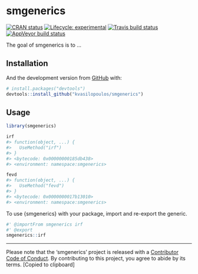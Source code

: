 
<!-- README.md is generated from README.Rmd. Please edit that file -->

# smgenerics

<!-- badges: start -->

[![CRAN
status](https://www.r-pkg.org/badges/version/smgenerics)](https://cran.r-project.org/package=smgenerics)
[![Lifecycle:
experimental](https://img.shields.io/badge/lifecycle-experimental-orange.svg)](https://www.tidyverse.org/lifecycle/#experimental)
[![Travis build
status](https://travis-ci.org/kvasilopoulos/smgenerics.svg?branch=master)](https://travis-ci.org/kvasilopoulos/smgenerics)
[![AppVeyor build
status](https://ci.appveyor.com/api/projects/status/github/kvasilopoulos/smgenerics?branch=master&svg=true)](https://ci.appveyor.com/project/kvasilopoulos/smgenerics)
<!-- [![Codecov test coverage](https://codecov.io/gh/kvasilopoulos/smgenerics/branch/master/graph/badge.svg)](https://codecov.io/gh/kvasilopoulos/smgenerics?branch=master) -->
<!-- badges: end -->

The goal of smgenerics is to …

## Installation

  
And the development version from [GitHub](https://github.com/) with:

``` r
# install.packages("devtools")
devtools::install_github("kvasilopoulos/smgenerics")
```

## Usage

``` r
library(smgenerics)

irf
#> function(object, ...) {
#>   UseMethod("irf")
#> }
#> <bytecode: 0x00000000185db438>
#> <environment: namespace:smgenerics>

fevd
#> function(object, ...) {
#>   UseMethod("fevd")
#> }
#> <bytecode: 0x0000000017b13010>
#> <environment: namespace:smgenerics>
```

To use {smgenerics} with your package, import and re-export the generic.

``` r
#' @importFrom smgenerics irf
#' @export
smgenerics::irf
```

-----

Please note that the ‘smgenerics’ project is released with a
[Contributor Code of Conduct](.github/CODE_OF_CONDUCT.md). By
contributing to this project, you agree to abide by its terms. \[Copied
to clipboard\]
